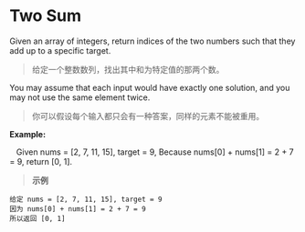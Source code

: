 # Two Sum


Given an array of integers, return indices of the two numbers such that they add up to a specific target.
> 给定一个整数数列，找出其中和为特定值的那两个数。


You may assume that each input would have exactly one solution, and you may not use the same element twice.
> 你可以假设每个输入都只会有一种答案，同样的元素不能被重用。


**Example:**
>
    Given nums = [2, 7, 11, 15], target = 9,
    Because nums[0] + nums[1] = 2 + 7 = 9,
    return [0, 1].
        
> **示例**
>
    给定 nums = [2, 7, 11, 15], target = 9
    因为 nums[0] + nums[1] = 2 + 7 = 9
    所以返回 [0, 1]
